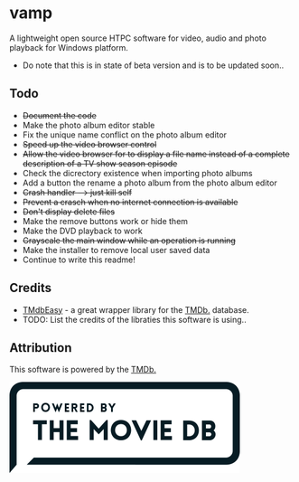 # vamp
A lightweight open source HTPC software for video, audio and photo playback for Windows platform.

* Do note that this is in state of beta version and is to be updated soon..

## Todo
* ~~Document the code~~
* Make the photo album editor stable
* Fix the unique name conflict on the photo album editor
* ~~Speed up the video browser control~~
* ~~Allow the video browser for to display a file name instead of a complete description of a TV show season episode~~
* Check the dicrectory existence when importing photo albums
* Add a button the rename a photo album from the photo album editor
* ~~Crash handler --> just kill self~~
* ~~Prevent a crasch when no internet connection is available~~
* ~~Don't display delete files~~
* Make the remove buttons work or hide them
* Make the DVD playback to work
* ~~Grayscale the main window while an operation is running~~
* Make the installer to remove local user saved data
* Continue to write this readme!


## Credits
* [TMdbEasy](https://github.com/tonykaralis/TMdbEasy) - a great wrapper library for the [TMDb.](https://www.themoviedb.org) database.
* TODO: List the credits of the libraties this software is using..

## Attribution
This software is powered by the [TMDb.](https://www.themoviedb.org)

![alt text](https://github.com/VPKSoft/vamp/blob/master/TMDbAttribution.png)
